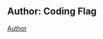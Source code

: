 Author: Coding Flag
---

[Author][coding-flag]

[coding-flag]: https://the-winter-is-sparkling-and-frozen.io